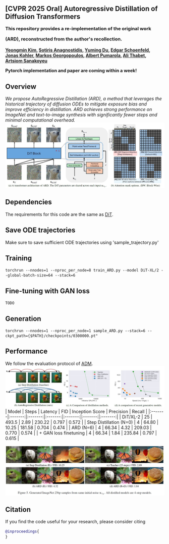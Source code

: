 ## [CVPR 2025 Oral] Autoregressive Distillation of Diffusion Transformers <br><sub><sub> This repository provides a re-implementation of the original work (ARD), reconstructed from the author's recollection. </sub></sub>
**[Yeongmin Kim](https://sites.google.com/view/yeongmin-space), [Sotiris Anagnostidis](https://sanagnos.pages.dev/), [Yuming Du](https://dulucas.github.io/), [Edgar Schoenfeld](https://edgarschnfld.github.io/), [Jonas Kohler](https://scholar.google.de/citations?user=a1rCLUMAAAAJ&hl=de), [Markos Georgopoulos](https://scholar.google.com/citations?user=id7vw0UAAAAJ&hl=en), [Albert Pumarola](https://www.albertpumarola.com/), [Ali Thabet](https://www.alithabet.com/), [Artsiom Sanakoyeu](https://gdude.de/)**  

**Pytorch implementation and paper are coming within a week!**

## Overview
<i>We propose AutoRegressive Distillation (ARD), a method that leverages the historical trajectory of diffusion ODEs to mitigate exposure bias and improve efficiency in distillation. ARD achieves strong performance on ImageNet and text-to-image synthesis with significantly fewer steps and minimal computational overhead.</i>
![Teaser image](./assets/figure1.JPG)

## Dependencies
The requirements for this code are the same as [DiT](https://github.com/facebookresearch/DiT).

## Save ODE trajectories
Make sure to save sufficient ODE trajectories using 'sample_trajectory.py'

## Training
```
torchrun --nnodes=1 --nproc_per_node=8 train_ARD.py --model DiT-XL/2 --global-batch-size=64 --stack=6
```

## Fine-tuning with GAN loss
```
TODO
```

## Generation
```
torchrun --nnodes=1 --nproc_per_node=1 sample_ARD.py --stack=6 --ckpt_path={$PATH}/checkpoints/0300000.pt"
```

## Performance
We follow the evaluation protocol of [ADM](https://github.com/openai/guided-diffusion/tree/main/evaluations).
![Teaser image](./assets/figure2.JPG)
| Model | Steps | Latency | FID | Inception Score | Precision | Recall | 
|:-------|:-------:|:-------:|:-------:|:-------:|:-------:|:-------:|
| DiT/XL-2 | 25 | 493.5 | 2.89 | 230.22 | 0.797 | 0.572 |
| Step Distillation (N=0) | 4 | 64.80 | 10.25 | 181.58 | 0.704 | 0.474 |
| ARD (N=6) | 4 | 66.34 | 4.32 | 209.03 | 0.770 | 0.574 |
| + GAN loss finetuning | 4 | 66.34 | 1.84 | 235.84 | 0.797 | 0.615 |

![Teaser image](./assets/figure3.JPG)

## Citation
If you find the code useful for your research, please consider citing
```bib
@inproceedings{
}
```
